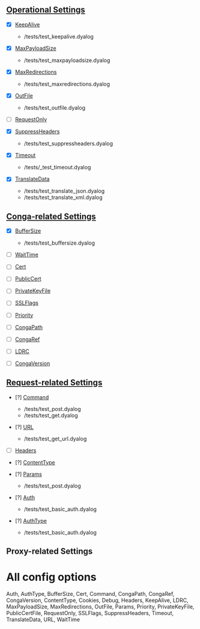 ## [Operational Settings](https://dyalog.github.io/HttpCommand/5.1/operational-settings/)

- [X] [KeepAlive](https://dyalog.github.io/HttpCommand/5.1/operational-settings/#keepalive)
  - /tests/test_keepalive.dyalog

- [X] [MaxPayloadSize](https://dyalog.github.io/HttpCommand/5.1/operational-settings/#maxpayloadsize) 
  - /tests/test_maxpayloadsize.dyalog

- [X] [MaxRedirections](https://dyalog.github.io/HttpCommand/5.1/operational-settings/#maxredirections)
  - /tests/test_maxredirections.dyalog

- [X] [OutFile](https://dyalog.github.io/HttpCommand/5.1/operational-settings/#outfile)
  - /tests/test_outfile.dyalog

- [ ] [RequestOnly](https://dyalog.github.io/HttpCommand/5.1/operational-settings/#requestonly)

- [X] [SuppressHeaders](https://dyalog.github.io/HttpCommand/5.1/operational-settings/#suppressheaders)
  - /tests/test_suppressheaders.dyalog

- [X] [Timeout](https://dyalog.github.io/HttpCommand/5.1/operational-settings/#timeout)
  - /tests/_test_timeout.dyalog

- [X] [TranslateData](https://dyalog.github.io/HttpCommand/5.1/operational-settings/#translatedata)
  - /tests/test_translate_json.dyalog
  - /tests/test_translate_xml.dyalog

## [Conga-related Settings](https://dyalog.github.io/HttpCommand/5.1/conga-settings/)

- [X] [BufferSize](https://dyalog.github.io/HttpCommand/5.1/conga-settings/#buffersize)
  - /tests/test_buffersize.dyalog

- [ ] [WaitTime](https://dyalog.github.io/HttpCommand/5.1/conga-settings/#waittime)

- [ ] [Cert](https://dyalog.github.io/HttpCommand/5.1/conga-settings/#cert)

- [ ] [PublicCert](https://dyalog.github.io/HttpCommand/5.1/conga-settings/#publiccertfile)

- [ ] [PrivateKeyFile](https://dyalog.github.io/HttpCommand/5.1/conga-settings/#privatekeyfile)

- [ ] [SSLFlags](https://dyalog.github.io/HttpCommand/5.1/conga-settings/#sslflags)

- [ ] [Priority](https://dyalog.github.io/HttpCommand/5.1/conga-settings/#priority)

- [ ] [CongaPath](https://dyalog.github.io/HttpCommand/5.1/conga-settings/#congapath)

- [ ] [CongaRef](https://dyalog.github.io/HttpCommand/5.1/conga-settings/#congaref)

- [ ] [LDRC](https://dyalog.github.io/HttpCommand/5.1/conga-settings/#ldrc)

- [ ] [CongaVersion](https://dyalog.github.io/HttpCommand/5.1/conga-settings/#congaversion)

## [Request-related Settings](https://dyalog.github.io/HttpCommand/5.1/request-settings/)

- [?] [Command](https://dyalog.github.io/HttpCommand/5.1/request-settings/#command)
  - /tests/test_post.dyalog
  - /tests/test_get.dyalog

- [?] [URL](https://dyalog.github.io/HttpCommand/5.1/request-settings/#url)
  - /tests/test_get_url.dyalog

- [ ] [Headers](https://dyalog.github.io/HttpCommand/5.1/request-settings/#headers)

- [?] [ContentType](https://dyalog.github.io/HttpCommand/5.1/request-settings/#contenttype)

- [?] [Params](https://dyalog.github.io/HttpCommand/5.1/request-settings/#params)
  - /tests/test_post.dyalog

- [?] [Auth](https://dyalog.github.io/HttpCommand/5.1/request-settings/#auth)
  - /tests/test_basic_auth.dyalog

- [?] [AuthType](https://dyalog.github.io/HttpCommand/5.1/request-settings/#authtype)
  - /tests/test_basic_auth.dyalog

## Proxy-related Settings

# All config options

Auth, AuthType, BufferSize, Cert, Command, CongaPath, CongaRef, CongaVersion, ContentType, Cookies, Debug, Headers, KeepAlive, LDRC, MaxPayloadSize, MaxRedirections, OutFile, Params, Priority, PrivateKeyFile, PublicCertFile, RequestOnly, SSLFlags, SuppressHeaders, Timeout, TranslateData, URL, WaitTime
